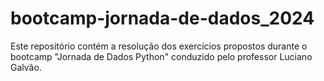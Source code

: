 # bootcamp-jornada-de-dados_2024
Este repositório contém a resolução dos exercícios propostos durante o bootcamp "Jornada de Dados Python" conduzido pelo professor Luciano Galvão.
